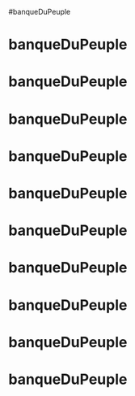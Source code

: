 #banqueDuPeuple
# banqueDuPeuple
# banqueDuPeuple
# banqueDuPeuple
# banqueDuPeuple
# banqueDuPeuple
# banqueDuPeuple
# banqueDuPeuple
# banqueDuPeuple
# banqueDuPeuple
# banqueDuPeuple
